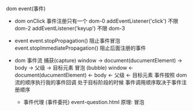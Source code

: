 dom event(事件)
- dom 
onClick 事件注册只有一个        dom-0
addEventListener('click') 不限 dom-2
addEventListener('keyup') 不限 dom-3
- event 
  event.stopPropagation() 阻止事件冒泡
  event.stopImmediatePropagation() 阻止后面注册的事件
- dom 事件流
  捕获(capture)
  window -> document(ducumentElement) -> body -> 父级 -> 目标元素
  冒泡 (bubble)
  window <- document(ducumentElement) <- body <- 父级 <- 目标元素
  事件按照 dom流的顺序执行我的事件回调
  处于目标阶段的时候 事件调用顺序取决于事件注册顺序

  - 事件代理 (事件委托) 
    event-question.html
    原理: 冒泡
